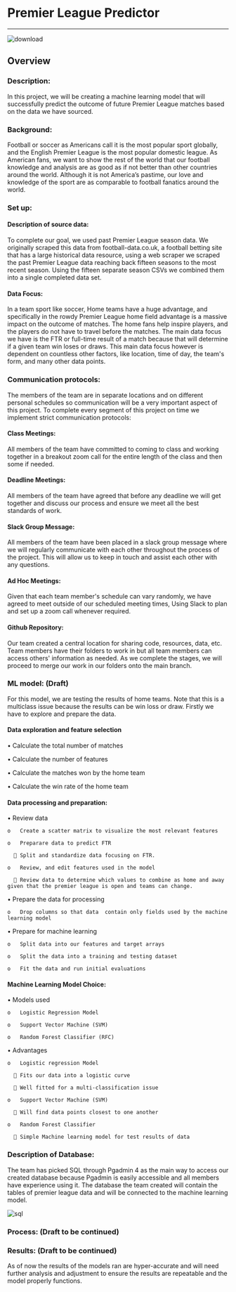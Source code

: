 # Premier League Predictor
----------------------------

![download](https://user-images.githubusercontent.com/99688417/178879511-7aff0c99-b5a9-40b2-aba7-e05f686349a6.png)



## Overview

### Description:
In this project, we will be creating a machine learning model that will successfully predict the outcome of future Premier League matches based on the data we have sourced.

### Background:
Football or soccer as Americans call it is the most popular sport globally, and the English Premier League is the most popular domestic league. As American fans, we want to show the rest of the world that our football knowledge and analysis are as good as if not better than other countries around the world. Although it is not America’s pastime, our love and knowledge of the sport are as comparable to football fanatics around the world. 

### Set up:
#### Description of source data:

To complete our goal, we used past Premier League season data. We originally scraped this data from football-data.co.uk, a football betting site that has a large historical data resource, using a web scraper we scraped the past Premier League data reaching back fifteen seasons to the most recent season. Using the fifteen separate season CSVs we combined them into a single completed data set. 

#### Data Focus:
In a team sport like soccer, Home teams have a huge advantage, and specifically in the rowdy Premier League home field advantage is a massive impact on the outcome of matches. The home fans help inspire players, and the players do not have to travel before the matches. 
The main data focus we have is the FTR or full-time result of a match because that will determine if a given team win loses or draws. This main data focus however is dependent on countless other factors, like location, time of day, the team's form, and many other data points. 


### Communication protocols:
The members of the team are in separate locations and on different personal schedules so communication will be a very important aspect of this project. To complete every segment of this project on time we implement strict communication protocols:

#### Class Meetings:

All members of the team have committed to coming to class and working together in a breakout zoom call for the entire length of the class and then some if needed. 

#### Deadline Meetings:

All members of the team have agreed that before any deadline we will get together and discuss our process and ensure we meet all the best standards of work.


#### Slack Group Message:

All members of the team have been placed in a slack group message where we will regularly communicate with each other throughout the process of the project. This will allow us to keep in touch and assist each other with any questions.

#### Ad Hoc Meetings:

Given that each team member's schedule can vary randomly, we have agreed to meet outside of our scheduled meeting times, Using Slack to plan and set up a zoom call whenever required.

#### Github Repository:

Our team created a central location for sharing code, resources, data, etc. Team members have their folders to work in but all team members can access others' information as needed. As we complete the stages, we will proceed to merge our work in our folders onto the main branch.


### ML model: (Draft)
For this model, we are testing the results of home teams. Note that this is a multiclass issue because the results can be win loss or draw. Firstly we have to explore and prepare the data.

#### Data exploration and feature selection 

•	Calculate the total number of matches

•	Calculate the number of features

•	Calculate the matches won by the home team 

•	Calculate the win rate of the home team

#### Data processing and preparation:

•	Review data

    o	Create a scatter matrix to visualize the most relevant features 

    o	Preparare data to predict FTR

      	Split and standardize data focusing on FTR.

    o	Review, and edit features used in the model

      	Review data to determine which values to combine as home and away given that the premier league is open and teams can change. 

•	Prepare the data for processing

    o	Drop columns so that data  contain only fields used by the machine learning model

•	Prepare for machine learning

    o	Split data into our features and target arrays

    o	Split the data into a training and testing dataset

    o	Fit the data and run initial evaluations

#### Machine Learning Model Choice:
•	Models used

    o	Logistic Regression Model

    o	Support Vector Machine (SVM) 

    o	Random Forest Classifier (RFC)

•	Advantages

    o	Logistic regression Model

      	Fits our data into a logistic curve

      	Well fitted for a multi-classification issue

    o	Support Vector Machine (SVM) 

      	Will find data points closest to one another

    o	Random Forest Classifier

      	Simple Machine learning model for test results of data

### Description of Database:

The team has picked SQL through Pgadmin 4 as the main way to access our created database because Pgadmin is easily accessible and all members have experience using it.
The database the team created will contain the tables of premier league data and will be connected to the machine learning model.

![sql](https://user-images.githubusercontent.com/99688417/179432303-fd1a9ef2-40fd-4f07-936b-43876da1e5d3.png)


### Process: (Draft to be continued)

### Results: (Draft to be continued)

As of now the results of the models ran are hyper-accurate and will need further analysis and adjustment to ensure the results are repeatable and the model properly functions.
